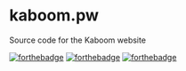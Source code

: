 # kaboom.pw

Source code for the Kaboom website 
 
[![forthebadge](https://forthebadge.com/images/badges/built-with-wordpress.svg)](https://forthebadge.com) [![forthebadge](https://forthebadge.com/images/badges/made-with-crayons.svg)](https://forthebadge.com) [![forthebadge](https://forthebadge.com/images/badges/validated-html2.svg)](https://forthebadge.com)
